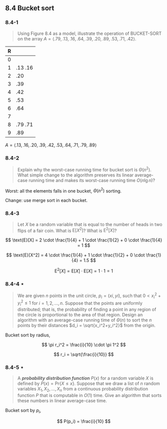 ## 8.4 Bucket sort

### 8.4-1

> Using Figure 8.4 as a model, illustrate the operation of BUCKET-SORT on the array $A = \left \langle.79, .13, .16, .64, .39, .20, .89, .53, .71, .42\right \rangle$.

| R | |
|:-:|:--|
| 0 ||
| 1 |.13 .16|
| 2 |.20|
| 3 |.39|
| 4 |.42|
| 5 |.53|
| 6 |.64|
| 7 ||
| 8 |.79 .71|
| 9 |.89|

$A = \left \langle.13, .16, .20, .39, .42, .53, .64, .71, .79, .89\right \rangle$

### 8.4-2

> Explain why the worst-case running time for bucket sort is $\Theta(n^2)$. What simple change to the algorithm preserves its linear average-case running time and makes its worst-case running time $O(n \lg n)$?

Worst: all the elements falls in one bucket, $\Theta(n ^ 2)$ sorting.

Change: use merge sort in each bucket.

### 8.4-3

> Let $X$ be a random variable that is equal to the number of heads in two flips of a fair coin. What is $\text{E}[X^2]$? What is $\text{E}^2[X]$?

$$
\text{E}[X] = 2 \cdot \frac{1}{4} + 1 \cdot \frac{1}{2} + 0 \cdot \frac{1}{4} = 1
$$

$$
\text{E}[X^2] = 4 \cdot \frac{1}{4} + 1 \cdot \frac{1}{2} + 0 \cdot \frac{1}{4} = 1.5
$$

$$
\text{E}^2[X] = \text{E}[X] \cdot \text{E}[X] = 1 \cdot 1 = 1
$$

### 8.4-4 $\star$

> We are given $n$ points in the unit circle, $p_i = (xi, yi)$, such that $0 < x_i^2 + y_i^2 \le 1$ for $i = 1,2, \dots ,n$. Suppose that the points are uniformly distributed; that is, the probability of finding a point in any region of the circle is proportional to the area of that region. Design an algorithm with an average-case running time of $\Theta(n)$ to sort the $n$ points by their distances $d_i = \sqrt{x_i^2+y_i^2}$ from the origin. 

Bucket sort by radius, 

$$
\pi r_i^2 = \frac{i}{10} \cdot \pi 1^2
$$

$$
r_i = \sqrt{\frac{i}{10}}
$$

### 8.4-5 $\star$

> A __*probability distribution function*__ $P(x)$ for a random variable $X$ is defined by $P(x) = \text{Pr}\{X \le x\}$. Suppose that we draw a list of $n$ random variables $X_1,X_2, \dots ,X_n$ from a continuous probability distribution function $P$ that is computable in $O(1)$ time. Give an algorithm that sorts these numbers in linear average-case time.

Bucket sort by $p_i$,

$$
P(p_i) = \frac{i}{10}
$$
